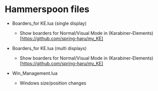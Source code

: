 # Hammerspoon files
* Boarders_for KE.lua (single display)
  * Show boarders for Normal/Visual Mode in (Karabiner-Elements)[https://github.com/spring-haru/my_KE]

* Boarders_for KE.lua (multi displays)
  * Show boarders for Normal/Visual Mode in (Karabiner-Elements)[https://github.com/spring-haru/my_KE]

* Win_Management.lua
  * Windows size/position changes
